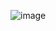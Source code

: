 ![image](https://user-images.githubusercontent.com/20998959/147889007-55bd135f-366e-48d0-a8a2-7dba9d93db9d.png)
